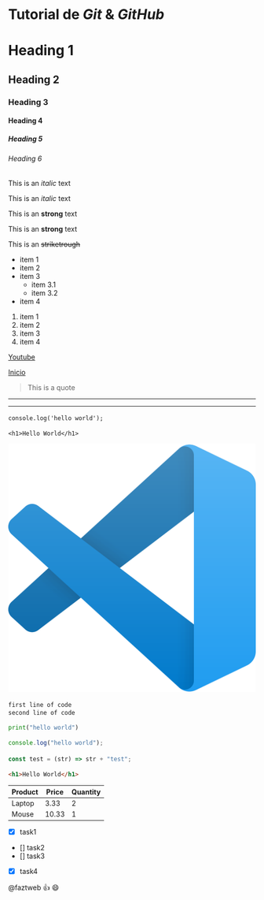 # Tutorial de _Git_ & _GitHub_

<!-- headings -->

# Heading 1

## Heading 2

### Heading 3

#### Heading 4

##### Heading 5

###### Heading 6

<!-- line breaks -->
<!-- ENTER -->

<!-- Italics -->

This is an _italic_ text

This is an _italic_ text

<!-- Strongs -->

This is an **strong** text

This is an **strong** text

<!-- StrikeTrough -->

This is an ~~striketrough~~

<!-- UL -->

- item 1
- item 2
- item 3
  - item 3.1
  - item 3.2
- item 4

<!-- OL -->

1. item 1
1. item 2
1. item 3
1. item 4

<!-- Links -->

[Youtube](https://www.youtube.com)

[Inicio](#tutorial-de-git--github)

<!-- Blockquote -->

> This is a quote

<!-- Horizontal rule -->

---

---

<!-- Inline code -->

`console.log('hello world');`

`<h1>Hello World</h1>`

<!-- Images -->

<!-- ![Vscode Logo](https://upload.wikimedia.org/wikipedia/commons/thumb/9/9a/Visual_Studio_Code_1.35_icon.svg/1200px-Visual_Studio_Code_1.35_icon.svg.png) -->

![Vscode logo](img/vscode.png)

<!-- GITHUB MD -->

```
first line of code
second line of code
```

```python
print("hello world")
```

```javascript
console.log("hello world");

const test = (str) => str + "test";
```

```html
<h1>Hello World</h1>
```

<!-- TABLES -->

| Product | Price | Quantity |
| ------- | ----- | -------- |
| Laptop  | 3.33  | 2        |
| Mouse   | 10.33 | 1        |

- [x] task1
- [] task2
- [] task3
- [x] task4

<!-- Mentiosn -->

@faztweb :+1: :smile:
